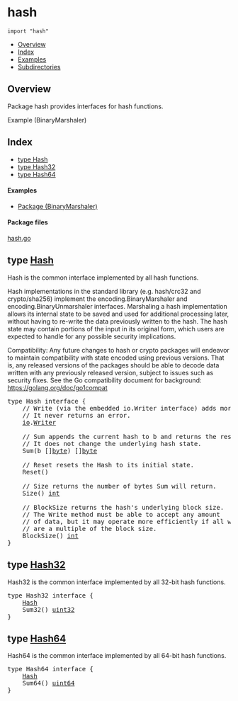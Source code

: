 

# hash
`import "hash"`

* [Overview](#pkg-overview)
* [Index](#pkg-index)
* [Examples](#pkg-examples)
* [Subdirectories](#pkg-subdirectories)

## <a id="pkg-overview">Overview</a>
Package hash provides interfaces for hash functions.


<a id="example__binaryMarshaler">Example (BinaryMarshaler)</a>


## <a id="pkg-index">Index</a>
* [type Hash](#Hash)
* [type Hash32](#Hash32)
* [type Hash64](#Hash64)


#### <a id="pkg-examples">Examples</a>
* [Package (BinaryMarshaler)](#example__binaryMarshaler)


#### <a id="pkg-files">Package files</a>
[hash.go](https://golang.org/src/hash/hash.go) 








## <a id="Hash">type</a> [Hash](https://golang.org/src/hash/hash.go?s=1238:1887#L16)
Hash is the common interface implemented by all hash functions.

Hash implementations in the standard library (e.g. hash/crc32 and
crypto/sha256) implement the encoding.BinaryMarshaler and
encoding.BinaryUnmarshaler interfaces. Marshaling a hash implementation
allows its internal state to be saved and used for additional processing
later, without having to re-write the data previously written to the hash.
The hash state may contain portions of the input in its original form,
which users are expected to handle for any possible security implications.

Compatibility: Any future changes to hash or crypto packages will endeavor
to maintain compatibility with state encoded using previous versions.
That is, any released versions of the packages should be able to
decode data written with any previously released version,
subject to issues such as security fixes.
See the Go compatibility document for background: <a href="https://golang.org/doc/go1compat">https://golang.org/doc/go1compat</a>


<pre>type Hash interface {
    <span class="comment">// Write (via the embedded io.Writer interface) adds more data to the running hash.</span>
    <span class="comment">// It never returns an error.</span>
    <a href="/pkg/io/">io</a>.<a href="/pkg/io/#Writer">Writer</a>

    <span class="comment">// Sum appends the current hash to b and returns the resulting slice.</span>
    <span class="comment">// It does not change the underlying hash state.</span>
    Sum(b []<a href="/pkg/builtin/#byte">byte</a>) []<a href="/pkg/builtin/#byte">byte</a>

    <span class="comment">// Reset resets the Hash to its initial state.</span>
    Reset()

    <span class="comment">// Size returns the number of bytes Sum will return.</span>
    Size() <a href="/pkg/builtin/#int">int</a>

    <span class="comment">// BlockSize returns the hash&#39;s underlying block size.</span>
    <span class="comment">// The Write method must be able to accept any amount</span>
    <span class="comment">// of data, but it may operate more efficiently if all writes</span>
    <span class="comment">// are a multiple of the block size.</span>
    BlockSize() <a href="/pkg/builtin/#int">int</a>
}</pre>











## <a id="Hash32">type</a> [Hash32](https://golang.org/src/hash/hash.go?s=1965:2012#L39)
Hash32 is the common interface implemented by all 32-bit hash functions.


<pre>type Hash32 interface {
    <a href="#Hash">Hash</a>
    Sum32() <a href="/pkg/builtin/#uint32">uint32</a>
}</pre>











## <a id="Hash64">type</a> [Hash64](https://golang.org/src/hash/hash.go?s=2090:2137#L45)
Hash64 is the common interface implemented by all 64-bit hash functions.


<pre>type Hash64 interface {
    <a href="#Hash">Hash</a>
    Sum64() <a href="/pkg/builtin/#uint64">uint64</a>
}</pre>
















